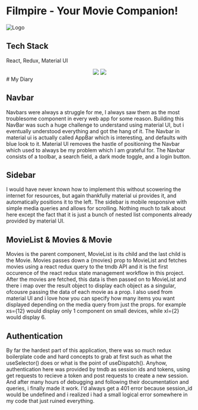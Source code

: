 
# Filmpire - Your Movie Companion!





![Logo](https://fontmeme.com/permalink/210930/6854ae5c7f76597cf8680e48a2c8a50a.png)


## Tech Stack

 React, Redux, Material UI
 
<div align="center">
    <img src="https://skillicons.dev/icons?i=react,bootstrap,mui,html,css,vscode,github,figma,tailwind,git,r" />
    <img src="https://skillicons.dev/icons?i=nodejs,python,javascript,typescript,express,firebase,mongodb,c,java,nextjs,mysql,flask" /><br>
</div>
# My Diary

## Navbar
Navbars were always a struggle for me, I always saw them as the most troublesome component in every web app for some reason. Building this NavBar was such a huge challenge to understand using material UI, but i eventually understood everything and got the hang of it. The Navbar in material ui is actually called AppBar which is interesting, and defaults with blue look to it. Material UI removes the hastle of positioning the Navbar which used to always be my problem which I am grateful for. The Navbar consists of a toolbar, a search field, a dark mode toggle, and a login button.


## Sidebar

I would have never known how to implement this without scowering the internet for resources, but again thankfully material ui provides it, and automatically positions it to the left. The sidebar is mobile responsive with simple media queries and allows for scrolling. Nothing much to talk about here except the fact that it is just a bunch of nested list components already provided by material UI.
## MovieList & Movies & Movie

Movies is the parent component, MovieList is its child and the last child is the Movie. Movies passes down a {movies} prop to MovieList and fetches movies using a react redux query to the tmdb API and it is the first occurence of the react redux state management workflow in this project. After the movies are fetched, this data is then passed on to MovieList and there i map over the result object to display each object as a singular, ofcousre passing the data of each movie as a prop. I also used <Grid> from material UI and i love how you can specify how many items you want displayed depending on the media query from just the props. for example xs={12} would display only 1 component on small devices,
while xl={2} would display 6.

## Authentication
By far the hardest part of this application, there was so much redux boilerplate code and hard concepts to grab at first such as what the useSelector() does or what is the point of useDispatch(). Anyhow, authentication here was provided by tmdb as session ids and tokens, using get requests to recieve a token and post requests to create a new session. And after many hours of debugging and following their documentation and queries, i finally made it work. I'd always get a 401 error because session_id would be undefined and i realized i had a small logical error somewhere in my code that just ruined everything.